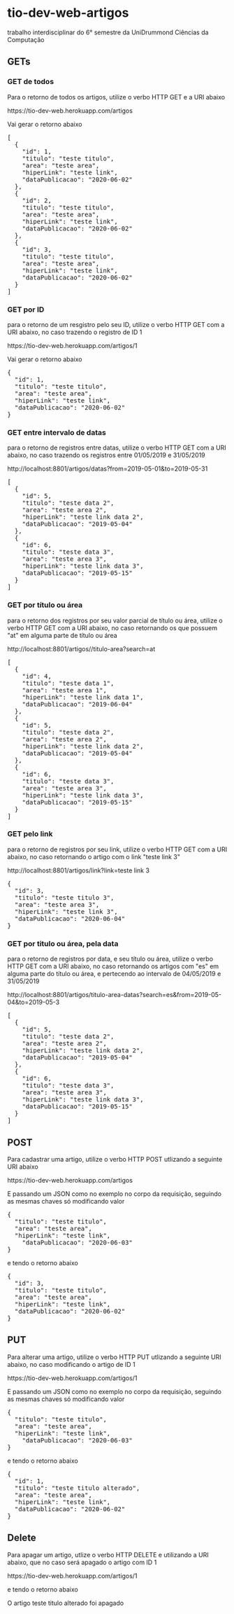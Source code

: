 # tio-dev-web-artigos
trabalho interdisciplinar do 6° semestre da UniDrummond Ciências da Computação
<h2>GETs</h2>
<h3>GET de todos</h3>
<p>Para o retorno de todos os artigos, utilize o verbo HTTP GET e a URI abaixo</P>
https://tio-dev-web.herokuapp.com/artigos
<p>Vai gerar o retorno abaixo</p>
<pre>
[
  {
    "id": 1,
    "titulo": "teste titulo",
    "area": "teste area",
    "hiperLink": "teste link",
    "dataPublicacao": "2020-06-02"
  },
  {
    "id": 2,
    "titulo": "teste titulo",
    "area": "teste area",
    "hiperLink": "teste link",
    "dataPublicacao": "2020-06-02"
  },
  {
    "id": 3,
    "titulo": "teste titulo",
    "area": "teste area",
    "hiperLink": "teste link",
    "dataPublicacao": "2020-06-02"
  }
]
</pre>
<h3>GET por ID</h3>
<p>para o retorno de um resgistro pelo seu ID, utilize o verbo HTTP GET com a URI abaixo, no caso trazendo o registro de ID 1</p>
https://tio-dev-web.herokuapp.com/artigos/1
<p>Vai gerar o retorno abaixo</p>
<pre>
{
  "id": 1,
  "titulo": "teste titulo",
  "area": "teste area",
  "hiperLink": "teste link",
  "dataPublicacao": "2020-06-02"
}
</pre>
<h3>GET entre intervalo de datas</h3>
<p>para o retorno de registros entre datas, utilize o verbo HTTP GET com a URI abaixo, no caso trazendo os registros entre 01/05/2019 e 31/05/2019</p>
http://localhost:8801/artigos/datas?from=2019-05-01&to=2019-05-31
<pre>
[
  {
    "id": 5,
    "titulo": "teste data 2",
    "area": "teste area 2",
    "hiperLink": "teste link data 2",
    "dataPublicacao": "2019-05-04"
  },
  {
    "id": 6,
    "titulo": "teste data 3",
    "area": "teste area 3",
    "hiperLink": "teste link data 3",
    "dataPublicacao": "2019-05-15"
  }
]
</pre>
<h3>GET por título ou área</h3>
<p>para o retorno dos registros por seu valor parcial de título ou área, utilize o verbo HTTP GET com a URI abaixo, no caso retornando os que  possuem "at" em alguma parte de título ou área</p>
http://localhost:8801/artigos//titulo-area?search=at
<pre>
[
  {
    "id": 4,
    "titulo": "teste data 1",
    "area": "teste area 1",
    "hiperLink": "teste link data 1",
    "dataPublicacao": "2019-06-04"
  },
  {
    "id": 5,
    "titulo": "teste data 2",
    "area": "teste area 2",
    "hiperLink": "teste link data 2",
    "dataPublicacao": "2019-05-04"
  },
  {
    "id": 6,
    "titulo": "teste data 3",
    "area": "teste area 3",
    "hiperLink": "teste link data 3",
    "dataPublicacao": "2019-05-15"
  }
]
</pre>
<h3>GET pelo link</h3>
<p>para o retorno de registros por seu link, utilize o verbo HTTP GET com a URI abaixo, no caso retornando o artigo com o link "teste link 3"</p>
http://localhost:8801/artigos/link?link=teste link 3
<pre>
{
  "id": 3,
  "titulo": "teste titulo 3",
  "area": "teste area 3",
  "hiperLink": "teste link 3",
  "dataPublicacao": "2020-06-04"
}
</pre>
<h3>GET por titulo ou área, pela data</h3>
<p>para o retorno de registros por data, e seu título ou área, utilize o verbo HTTP GET com a URI abaixo, no caso retornando os artigos com "es" em alguma parte do título ou área, e pertecendo ao intervalo de 04/05/2019 e 31/05/2019</p>http://localhost:8801/artigos/titulo-area-datas?search=es&from=2019-05-04&to=2019-05-3
<pre>
[
  {
    "id": 5,
    "titulo": "teste data 2",
    "area": "teste area 2",
    "hiperLink": "teste link data 2",
    "dataPublicacao": "2019-05-04"
  },
  {
    "id": 6,
    "titulo": "teste data 3",
    "area": "teste area 3",
    "hiperLink": "teste link data 3",
    "dataPublicacao": "2019-05-15"
  }
]
</pre>
<h2>POST</h2><p>Para cadastrar uma artigo, utilize o verbo HTTP POST utlizando a seguinte URI abaixo</p>
https://tio-dev-web.herokuapp.com/artigos
<p>E passando um JSON como no exemplo no corpo  da requisição, seguindo as mesmas chaves só modificando valor</p>
<pre>
{
  "titulo": "teste titulo",
  "area": "teste area",
  "hiperLink": "teste link",
	"dataPublicacao": "2020-06-03"
}
</pre>
<p>e tendo o retorno abaixo</p>
<pre>
{
  "id": 3,
  "titulo": "teste titulo",
  "area": "teste area",
  "hiperLink": "teste link",
  "dataPublicacao": "2020-06-02"
}
</pre>
<h2>PUT</h2>
<p>Para alterar uma artigo, utilize o verbo HTTP PUT utlizando a seguinte URI abaixo, no caso modificando o artigo de ID 1</p>
https://tio-dev-web.herokuapp.com/artigos/1
<p>E passando um JSON como no exemplo no corpo  da requisição, seguindo as mesmas chaves só modificando valor</p>
<pre>
{
  "titulo": "teste titulo",
  "area": "teste area",
  "hiperLink": "teste link",
	"dataPublicacao": "2020-06-03"
}
</pre>
<p>e tendo o retorno abaixo</p>
<pre>
{
  "id": 1,
  "titulo": "teste titulo alterado",
  "area": "teste area",
  "hiperLink": "teste link",
  "dataPublicacao": "2020-06-02"
}
</pre>
<h2>Delete</h2>
<p>Para apagar um artigo, utlize o verbo HTTP DELETE e utilizando a URI abaixo, que no caso será apagado o artigo com ID 1</p>
https://tio-dev-web.herokuapp.com/artigos/1
<p>e tendo o retorno abaixo</p>
O artigo teste titulo alterado foi apagado

